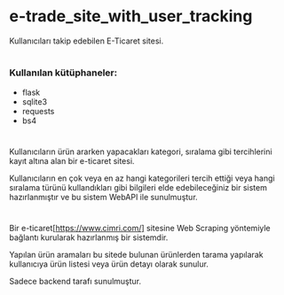 # e-trade_site_with_user_tracking
Kullanıcıları takip edebilen E-Ticaret sitesi.
#
### Kullanılan kütüphaneler:
- flask
- sqlite3
- requests
- bs4
#
Kullanıcıların ürün ararken yapacakları kategori, sıralama gibi tercihlerini kayıt altına alan bir e-ticaret sitesi.

Kullanıcıların en çok veya en az hangi kategorileri tercih ettiği veya hangi sıralama türünü kullandıkları gibi bilgileri elde edebileceğiniz bir sistem hazırlanmıştır ve bu sistem WebAPI ile sunulmuştur.

#
Bir e-ticaret[https://www.cimri.com/] sitesine Web Scraping yöntemiyle bağlantı kurularak hazırlanmış bir sistemdir.

Yapılan ürün aramaları bu sitede bulunan ürünlerden tarama yapılarak kullanıcıya ürün listesi veya ürün detayı olarak sunulur.

Sadece backend tarafı sunulmuştur.
